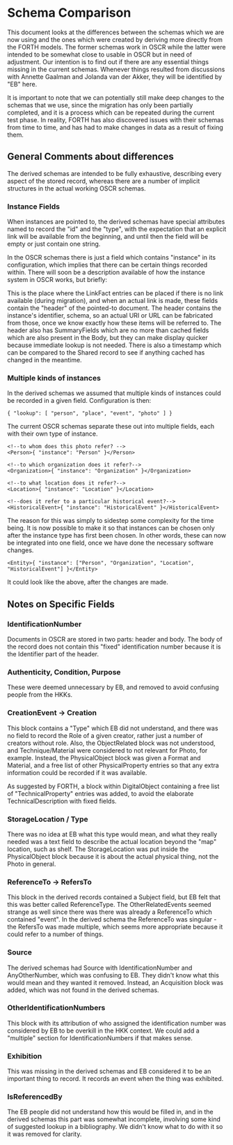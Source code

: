 # Schema Comparison

This document looks at the differences between the schemas which we are now using and the ones
which were created by deriving more directly from the FORTH models.  The former schemas work in
OSCR while the latter were intended to be somewhat close to usable in OSCR but in need of
adjustment.  Our intention is to find out if there are any essential things missing in the
current schemas. Whenever things resulted from discussions with Annette Gaalman and Jolanda van der
Akker, they will be identified by "EB" here.

It is important to note that we can potentially still make deep changes to the schemas
that we use, since the migration has only been partially completed, and it is a process which
can be repeated during the current test phase.  In reality, FORTH has also discovered issues
with their schemas from time to time, and has had to make changes in data as a result of
fixing them.

## General Comments about differences

The derived schemas are intended to be fully exhaustive, describing every aspect of the stored
record, whereas there are a number of implicit structures in the actual working OSCR schemas.

### Instance Fields

When instances are pointed to, the derived schemas have special attributes named to record
the "id" and the "type", with the expectation that an explicit link will be available from
the beginning, and until then the field will be empty or just contain one string.

In the OSCR schemas there is just a field which contains "instance" in its configuration, which
implies that there can be certain things recorded within.  There will soon be a description
available of how the instance system in OSCR works, but briefly:

This is the place where the LinkFact entries can be placed if
there is no link available (during migration), and when an actual link is made, these fields
contain the "header" of the pointed-to document.  The header contains the instance's identifier,
schema, so an actual URI or URL can be fabricated from those, once we know exactly how these
items will be referred to.  The header also has SummaryFields which are no more than cached fields
which are also present in the Body, but they can make display quicker because immediate lookup
is not needed.  There is also a timestamp which can be compared to the Shared record to
see if anything cached has changed in the meantime.

### Multiple kinds of instances

In the derived schemas we assumed that multiple kinds of instances could be recorded in a
given field. Configuration is then:

    { "lookup": [ "person", "place", "event", "photo" ] }

The current OSCR schemas separate these out into multiple fields, each with their own
type of instance.

    <!--to whom does this photo refer? -->
    <Person>{ "instance": "Person" }</Person>

    <!--to which organization does it refer?-->
    <Organization>{ "instance": "Organization" }</Organization>

    <!--to what location does it refer?-->
    <Location>{ "instance": "Location" }</Location>

    <!--does it refer to a particular historical event?-->
    <HistoricalEvent>{ "instance": "HistoricalEvent" }</HistoricalEvent>

The reason for this was simply to sidestep some complexity for the time being.  It is now
possible to make it so that instances can be chosen only after the instance type has first
been chosen.  In other words, these can now be integrated into one field, once we have done
the necessary software changes.

    <Entity>{ "instance": ["Person", "Organization", "Location", "HistoricalEvent"] }</Entity>

It could look like the above, after the changes are made.

## Notes on Specific Fields

### IdentificationNumber

Documents in OSCR are stored in two parts: header and body.  The body of the record does not
contain this "fixed" identification number because it is the Identifier part of the header.

### Authenticity, Condition, Purpose

These were deemed unnecessary by EB, and removed to avoid confusing people from the HKKs.

### CreationEvent -> Creation

This block contains a "Type" which EB did not understand, and there was no field to record
the Role of a given creator, rather just a number of creators without role.  Also, the
ObjectRelated block was not understood, and Technique/Material were considered to not
relevant for Photo, for example.  Instead, the PhysicalObject block was given a
Format and Material, and a free list of other PhysicalProperty entries so that any
extra information could be recorded if it was available.

As suggested by FORTH, a block within DigitalObject containing a free list
of "TechnicalProperty" entries was added, to avoid the elaborate TechnicalDescription
with fixed fields.

### StorageLocation / Type

There was no idea at EB what this type would mean, and what they really needed was a text
field to describe the actual location beyond the "map" location, such as shelf.  The
StorageLocation was put inside the PhysicalObject block because it is about the actual
physical thing, not the Photo in general.

### ReferenceTo -> RefersTo

This block in the derived records contained a Subject field, but EB felt that this was
better called ReferenceType.  The OtherRelatedEvents seemed strange as well since there
was there was already a ReferenceTo which contained "event".  In the derived schema
the ReferenceTo was singular - the RefersTo was made multiple, which seems more appropriate
because it could refer to a number of things.

### Source

The derived schemas had Source with IdentificationNumber and AnyOtherNumber, which was
confusing to EB.  They didn't know what this would mean and they wanted it removed.  Instead,
an Acquisition block was added, which was not found in the derived schemas.

### OtherIdentificationNumbers

This block with its attribution of who assigned the identification number was considered
by EB to be overkill in the HKK context.  We could add a "multiple" section for
IdentificationNumbers if that makes sense.

### Exhibition

This was missing in the derived schemas and EB considered it to be an important thing
to record.  It records an event when the thing was exhibited.

### IsReferencedBy

The EB people did not understand how this would be filled in, and in the derived schemas
this part was somewhat incomplete, involving some kind of suggested lookup in a
bibliography.  We didn't know what to do with it so it was removed for clarity.